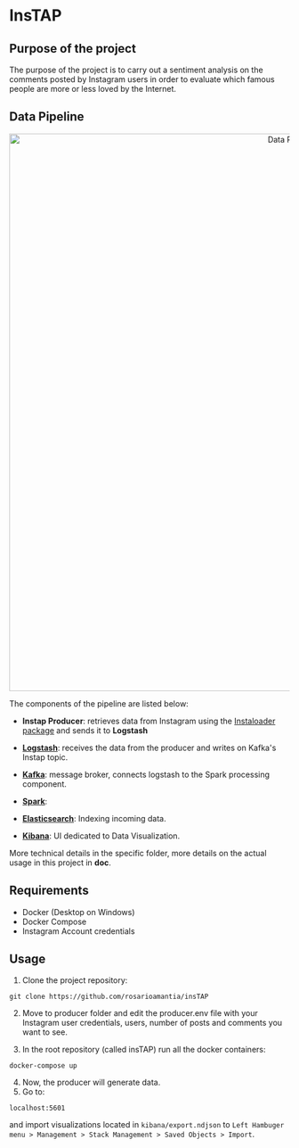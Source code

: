 # InsTAP

## Purpose of the project

The purpose of the project is to carry out a sentiment analysis on the comments posted by Instagram users in order to evaluate which famous people are more or less loved by the Internet.


## Data Pipeline 

<p align="center"><img src="./doc/images/data_pipeline.png" alt="Data Pipeline" width="1000"/></p>

The components of the pipeline are listed below:

- **Instap Producer**: retrieves data from Instagram using the [Instaloader package](https://github.com/instaloader/instaloader) and sends it to **Logstash**

- **[Logstash](https://www.elastic.co/logstash)**: receives the data from the producer and writes on Kafka's Instap topic.
- **[Kafka](https://kafka.apache.org/)**: message broker, connects logstash to the Spark processing component.
- **[Spark](https://spark.apache.org/)**: <to be written>
- **[Elasticsearch](https://www.elastic.co/)**: Indexing incoming data.
- **[Kibana](https://www.elastic.co/kibana)**: UI dedicated to Data Visualization.


More technical details in the specific folder, more details on the actual usage in this project in **doc**.

## Requirements
- Docker (Desktop on Windows)
- Docker Compose
- Instagram Account credentials

## Usage

1.   Clone the project repository:

```
git clone https://github.com/rosarioamantia/insTAP
```

2. Move to producer folder and edit the producer.env file with your Instagram user credentials, users, number of posts and comments you want to see.

3. In the root repository (called insTAP) run all the docker containers:

```
docker-compose up
```
4. Now, the producer will generate data.
5. Go to:
```
localhost:5601
```

and import visualizations located in ```kibana/export.ndjson``` to ```Left Hambuger menu > Management > Stack Management > Saved Objects > Import```.
